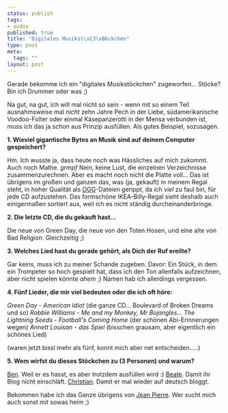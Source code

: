 ```yaml
--- 
status: publish
tags: 
- audio
published: true
title: "Digitales Musikst\xC3\xB6ckchen"
type: post
meta: 
  tags: ""
layout: post
---
```

Gerade bekomme ich ein "digitales Musikstöckchen" zugeworfen... Stöcke? Bin ich Drummer oder was ;)

Na gut, na gut, ich will mal nicht so sein - wenn mit so einem Teil ausnahmsweise mal <em>nicht</em> zehn Jahre Pech in der Liebe, südamerikanische Voodoo-Folter oder einmal Käsepanzerotti in der Mensa verbunden ist, muss ich das ja schon aus Prinzip ausfüllen. Als gutes Beispiel, sozusagen.

<strong>1. Wieviel gigantische Bytes an Musik sind auf deinem Computer gespeichert?</strong>
<!--more-->

Hm. Ich wusste ja, dass heute noch was Hässliches auf mich zukommt. Auch noch Mathe. *grmpf* Nein, keine Lust, die einzelnen Verzeichnisse zusammenzurechnen. Aber es macht noch nicht die Platte voll...
Das ist übrigens im großen und ganzen das, was (ja, gekauft) in meinem Regal steht, in hoher Qualität als <a href="http://de.wikipedia.org/wiki/Ogg">OGG</a>-Dateien gerippt, da ich <em>viel</em> zu faul bin, für jede CD aufzustehen. Das formschöne IKEA-Billy-Regal sieht deshalb auch einigermaßen sortiert aus, weil ich es nicht ständig durcheinanderbringe.


<strong>2. Die letzte CD, die du gekauft hast...</strong>

Die neue von Green Day, die neue von den Toten Hosen, und eine alte von Bad Religion. Gleichzeitig ;)


<strong>3. Welches Lied hast du gerade gehört, als Dich der Ruf ereilte?</strong>

Gar keins, muss ich zu meiner Schande zugeben. Davor: Ein Stück, in dem ein Trompeter so hoch gespielt hat, dass ich den Ton allenfalls aufzeichnen, aber nicht spielen könnte *ahem* ;) Namen hab ich allerdings vergessen.


<strong>4. Fünf Lieder, die mir viel bedeuten oder die ich oft höre:</strong>

<em>Green Day - American Idiot</em> (die ganze CD... Boulevard of Broken Dreams und so)
<em>Robbie Williams - Me and my Monkey, Mr Bojangles...</em>
<em>The Lightning Seeds - Football's Coming Home</em> (der schönen Abi-Erinnerungen wegen)
<em>Annett Louisan - das Spiel</em> (bisschen grausam, aber eigentlich ein schönes Lied)

(waren jetzt bissl mehr als fünf, konnt mich aber net entscheiden.....)


<strong>5. Wem wirfst du dieses Stöckchen zu (3 Personen) und warum?</strong>

<a href="http://www.chi-mail.de">Ben</a>. Weil er es hasst, es aber trotzdem ausfüllen wird :)
<a href="http://www.paland.net/blog/">Beate</a>. Damit ihr Blog nicht einschläft.
<a href="http://www.christianbaumann.com/">Christian</a>. Damit er mal wieder auf deutsch bloggt.



Bekommen habe ich das Ganze übrigens von <a href="http://blog.jeanpierre.de/archives/2005/02/musikstoeckchen_1.html">Jean Pierre</a>.  Wer sucht mich auch sonst mit sowas heim ;)

<!--adsense-->
